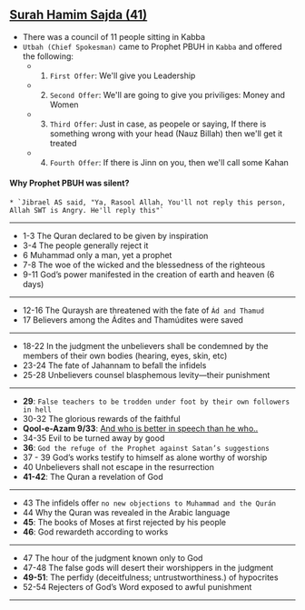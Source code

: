 ## [Surah Hamim Sajda (41)](https://www.youtube.com/watch?v=96Q6E9vXnjk)
* There was a council of 11 people sitting in Kabba
* `Utbah (Chief Spokesman)` came to Prophet PBUH in `Kabba` and offered the following:
   * 1. `First Offer`: We'll give you Leadership
   * 2. `Second Offer`: We'll are going to give you priviliges: Money and Women
   * 3. `Third Offer`: Just in case, as peopele or saying, If there is something wrong with your head (Nauz Billah) then we'll get it treated
   * 4. `Fourth Offer`: If there is Jinn on you, then we'll call some Kahan

#### Why Prophet PBUH was silent?
    * `Jibrael AS said, "Ya, Rasool Allah, You'll not reply this person, Allah SWT is Angry. He'll reply this"`

***

* 1-3 The Quran declared to be given by inspiration
* 3-4 The people generally reject it
* 6 Muhammad only a man, yet a prophet
* 7-8 The woe of the wicked and the blessedness of the righteous
* 9-11 God’s power manifested in the creation of earth and heaven (6 days)
**** 
* 12-16 The Quraysh are threatened with the fate of `Ád and Thamud`
* 17 Believers among the Ádites and Thamúdites were saved
*** 
* 18-22 In the judgment the unbelievers shall be condemned by the members of their own bodies (hearing, eyes, skin, etc)
* 23-24 The fate of Jahannam to befall the infidels
* 25-28 Unbelievers counsel blasphemous levity—their punishment
*** 
* __29__: `False teachers to be trodden under foot by their own followers in hell`
* 30-32 The glorious rewards of the faithful
* __Qool-e-Azam 9/33__: [And who is better in speech than he who..](https://quranwbw.com/41#33) 
* 34-35 Evil to be turned away by good
* __36__: `God the refuge of the Prophet against Satan’s suggestions`
* 37 - 39 God’s works testify to himself as alone worthy of worship
* 40 Unbelievers shall not escape in the resurrection
* __41-42__: The Quran a revelation of God
*** 
* 43 The infidels offer `no new objections to Muhammad and the Qurán`
* 44 Why the Quran was revealed in the Arabic language
* __45__: The books of Moses at first rejected by his people
* __46__: God rewardeth according to works
*** 
* 47 The hour of the judgment known only to God
* 47-48 The false gods will desert their worshippers in the judgment
* __49-51__: The perfidy (deceitfulness; untrustworthiness.) of hypocrites
* 52-54 Rejecters of God’s Word exposed to awful punishment

***
